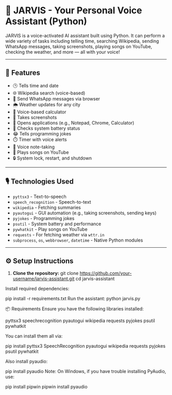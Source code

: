 # 🤖 JARVIS - Your Personal Voice Assistant (Python)

JARVIS is a voice-activated AI assistant built using Python. It can perform a wide variety of tasks including telling time, searching Wikipedia, sending WhatsApp messages, taking screenshots, playing songs on YouTube, checking the weather, and more — all with your voice!

---

## 🧠 Features

- 🕒 Tells time and date
- 🌐 Wikipedia search (voice-based)
- 📱 Send WhatsApp messages via browser
- 🌦️ Weather updates for any city
- 🧮 Voice-based calculator
- 📸 Takes screenshots
- 📂 Opens applications (e.g., Notepad, Chrome, Calculator)
- 🔋 Checks system battery status
- 😂 Tells programming jokes
- ⏱️ Timer with voice alerts
- 📜 Voice note-taking
- 🎵 Plays songs on YouTube
- 🔒 System lock, restart, and shutdown

---

## 🎙️ Technologies Used

- `pyttsx3` - Text-to-speech
- `speech_recognition` - Speech-to-text
- `wikipedia` - Fetching summaries
- `pyautogui` - GUI automation (e.g., taking screenshots, sending keys)
- `pyjokes` - Programming jokes
- `psutil` - System battery and performance
- `pywhatkit` - Play songs on YouTube
- `requests` - For fetching weather via `wttr.in`
- `subprocess`, `os`, `webbrowser`, `datetime` - Native Python modules

---

## ⚙️ Setup Instructions

1. **Clone the repository:**
   git clone https://github.com/your-username/jarvis-assistant.git
   cd jarvis-assistant
   
Install required dependencies:

pip install -r requirements.txt
Run the assistant:
python jarvis.py

📦 Requirements
Ensure you have the following libraries installed:

pyttsx3
speechrecognition
pyautogui
wikipedia
requests
pyjokes
psutil
pywhatkit

You can install them all via:

pip install pyttsx3 SpeechRecognition pyautogui wikipedia requests pyjokes psutil pywhatkit

Also install pyaudio:


pip install pyaudio
Note: On Windows, if you have trouble installing PyAudio, use:


pip install pipwin
pipwin install pyaudio
